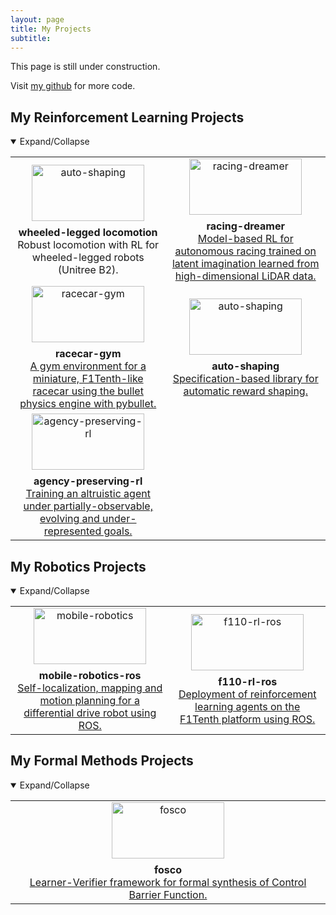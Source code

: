 ```yaml
---
layout: page
title: My Projects
subtitle: 
---
```


This page is still under construction.

Visit [my github](https://github.com/luigiberducci) for more code.

## My Reinforcement Learning Projects
<details open>
<summary>Expand/Collapse</summary>

<table id="repo-table">
<tbody>
<tr>
    <td id="wheeled-legged locomotion"><center>
      <a><img alt="auto-shaping" width="180" height="90" style="object-fit: contain;" src="../assets/img/milo_robot.png"></a>
      <div style="margin-top: 0.5rem"><b>wheeled-legged locomotion</b></div> 
      Robust locomotion with RL for wheeled-legged robots (Unitree B2).
    </center></td>  
    <td id="racing-dreamer"><center>
      <a><img alt="racing-dreamer" width="180" height="90" style="object-fit: contain;" src="../assets/img/racing-dreamer.gif"></a>
      <div style="margin-top: 0.5rem"><b>racing-dreamer</b></div>
      <a class="repo-description" href="https://github.com/CPS-TUWien/racing_dreamer">
      Model-based RL for autonomous racing trained on latent imagination learned from high-dimensional LiDAR data.  
      </a>
    </center></td> 
</tr>
<tr> 
    <td id="racecar-gym"><center>
      <a><img alt="racecar-gym" width="180" height="90" style="object-fit: contain;" src="../assets/img/racecar_single.gif"></a>
      <div style="margin-top: 0.5rem"><b>racecar-gym</b></div>
      <a class="repo-description" href="https://github.com/axelbr/racecar_gym">
      A gym environment for a miniature, F1Tenth-like racecar using the bullet physics engine with pybullet.
      </a>
    </center></td> 
    <td id="auto-shaping"><center>
      <a><img alt="auto-shaping" width="180" height="90" style="object-fit: contain;" src="../assets/img/auto-shaping-logo.svg"></a>
      <div style="margin-top: 0.5rem"><b>auto-shaping</b></div>
      <a class="repo-description" href="https://github.com/luigiberducci/auto-shaping">
      Specification-based library for automatic reward shaping. 
      </a>
    </center></td> 
</tr>
<tr>
    <td id="agency-preserving-rl"><center>
      <a><img alt="agency-preserving-rl" width="180" height="90" style="object-fit: contain;" src="../assets/img/agency-hackaton.gif"></a>
      <div style="margin-top: 0.5rem"><b>agency-preserving-rl</b></div>
      <a class="repo-description" href="https://github.com/luigiberducci/agency_hackaton/">
      Training an altruistic agent under partially-observable, evolving and under-represented goals.
      </a>
    </center></td>
</tr>
</tbody>
</table>

</details>

## My Robotics Projects
<details open>
<summary>Expand/Collapse</summary>

<table id="repo-table">
<tbody>
<tr>
    <td id="mobile-robotics"><center>
      <a><img alt="mobile-robotics" width="180" height="90" style="object-fit: contain;" src="../assets/img/mr_goto_obstacleavoidance.gif"></a>
      <div style="margin-top: 0.5rem"><b>mobile-robotics-ros</b></div>
      <a class="repo-description" href="https://github.com/luigiberducci/mobile_robotics">
      Self-localization, mapping and motion planning for a differential drive robot using ROS. 
      </a>
    </center></td>
    <td id="f110-rl-ros"><center>
      <a><img alt="f110-rl-ros" width="180" height="90" style="object-fit: contain;" src="../assets/img/f110-rl-ros.png"></a>
      <div style="margin-top: 0.5rem"><b>f110-rl-ros</b></div>
      <a class="repo-description" href="https://github.com/luigiberducci/f1tenth_rl_agent">
      Deployment of reinforcement learning agents on the F1Tenth platform using ROS.
      </a>
    </center></td>
</tr>
</tbody>
</table>

</details>

## My Formal Methods Projects
<details open>
<summary>Expand/Collapse</summary>

<table id="repo-table">
<tbody>
<tr>
    <td id="fosco"><center>
      <a><img alt="fosco" width="180" height="90" style="object-fit: contain;" src="../assets/img/fosco.gif"></a>
      <div style="margin-top: 0.5rem"><b>fosco</b></div>
      <a class="repo-description" href="https://github.com/luigiberducci/fosco">
      Learner-Verifier framework for formal synthesis of Control Barrier Function. 
      </a>
    </center></td>
</tr>
</tbody>
</table>

</details>

<!--
## My Machine Learning Projects
<details open>
<summary>Expand/Collapse</summary>

<table id="repo-table">
<tbody>
<tr>
    <td id="video-emotion-detector"><center>
      <a><img alt="video-emotion-detector" width="180" height="90" style="object-fit: contain;" src="../assets/img/video-emotion-detection.PNG"></a>
      <div style="margin-top: 0.5rem"><b>video-emotion-detector</b></div>
      <a class="repo-description">
      Emotion detection and face recognition from videos using SVM and LBPH with sliding window. 
      </a>
    </center></td>
</tr>
</tbody>
</table>


</details>
-->

